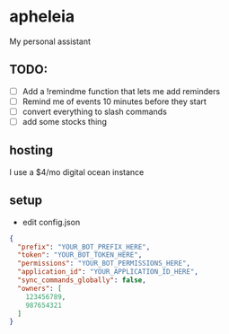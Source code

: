 # apheleia
My personal assistant

## TODO:
- [ ] Add a !remindme function that lets me add reminders
- [ ] Remind me of events 10 minutes before they start
- [ ] convert everything to slash commands
- [ ] add some stocks thing

## hosting
I use a $4/mo digital ocean instance

## setup
- edit config.json
```json
{
  "prefix": "YOUR_BOT_PREFIX_HERE",
  "token": "YOUR_BOT_TOKEN_HERE",
  "permissions": "YOUR_BOT_PERMISSIONS_HERE",
  "application_id": "YOUR_APPLICATION_ID_HERE",
  "sync_commands_globally": false,
  "owners": [
    123456789,
    987654321
  ]
}
```
